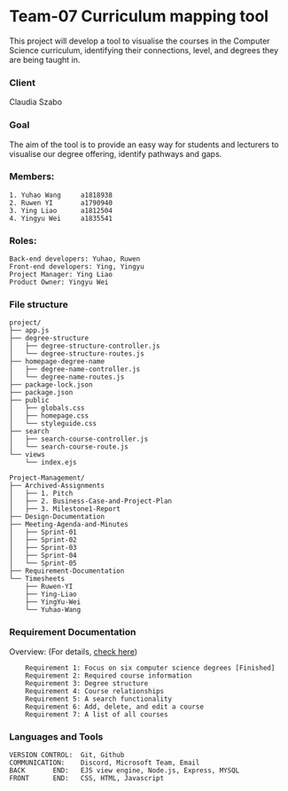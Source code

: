 # Team-07 Curriculum mapping tool

This project will develop a tool to visualise the courses in the Computer Science curriculum, identifying their connections, level, and degrees they are being taught in.



### Client
Claudia Szabo



### Goal
The aim of the tool is to provide an easy way for students and lecturers to visualise our degree offering, identify pathways and gaps. 



### Members:
```
1. Yuhao Wang     a1818938
2. Ruwen YI       a1790940
3. Ying Liao      a1812504
4. Yingyu Wei     a1835541
```



### Roles:
```
Back-end developers: Yuhao, Ruwen
Front-end developers: Ying, Yingyu
Project Manager: Ying Liao
Product Owner: Yingyu Wei
```



### File structure
```
project/
├── app.js
├── degree-structure
│   ├── degree-structure-controller.js
│   └── degree-structure-routes.js
├── homepage-degree-name
│   ├── degree-name-controller.js
│   └── degree-name-routes.js
├── package-lock.json
├── package.json
├── public
│   ├── globals.css
│   ├── homepage.css
│   └── styleguide.css
├── search
│   ├── search-course-controller.js
│   └── search-course-route.js
└── views
    └── index.ejs
```

```
Project-Management/
├── Archived-Assignments
│   ├── 1. Pitch
│   ├── 2. Business-Case-and-Project-Plan
│   ├── 3. Milestone1-Report
├── Design-Documentation
├── Meeting-Agenda-and-Minutes
│   ├── Sprint-01
│   ├── Sprint-02
│   ├── Sprint-03
│   ├── Sprint-04
│   └── Sprint-05
├── Requirement-Documentation
└── Timesheets
    ├── Ruwen-YI
    ├── Ying-Liao
    ├── YingYu-Wei
    └── Yuhao-Wang
```



### Requirement Documentation
Overview: (For details, [check here](https://uao365-my.sharepoint.com/:w:/g/personal/a1812504_adelaide_edu_au/ETe1OxF8f-BGgkDxHUQxRGMBsODAfC_TF3_ALao0pbYzhg?e=lrIoTV))
```
    Requirement 1: Focus on six computer science degrees [Finished] 
    Requirement 2: Required course information 
    Requirement 3: Degree structure 
    Requirement 4: Course relationships  
    Requirement 5: A search functionality  
    Requirement 6: Add, delete, and edit a course 
    Requirement 7: A list of all courses 
```




### Languages and Tools
```
VERSION CONTROL:  Git, Github
COMMUNICATION:    Discord, Microsoft Team, Email
BACK       END:   EJS view engine, Node.js, Express, MYSQL
FRONT      END:   CSS, HTML, Javascript
```
